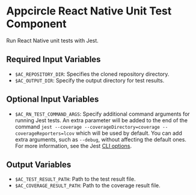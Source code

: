 # Appcircle React Native Unit Test Component

Run React Native unit tests with Jest.

## Required Input Variables

- `$AC_REPOSITORY_DIR`: Specifies the cloned repository directory.
- `$AC_OUTPUT_DIR`: Specify the output directory for test results.

## Optional Input Variables
- `$AC_RN_TEST_COMMAND_ARGS`: Specify additional command arguments for running Jest tests. An extra parameter will be added to the end of the command `jest --coverage --coverageDirectory=coverage --coverageReporters=lcov` which will be used by default. You can add extra arguments, such as `--debug`, without affecting the default ones. For more information, see the Jest [CLI options](https://jestjs.io/docs/cli#options).

## Output Variables

- `$AC_TEST_RESULT_PATH`: Path to the test result file.
- `$AC_COVERAGE_RESULT_PATH`: Path to the coverage result file.